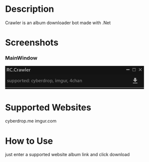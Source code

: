 # Description
Crawler is an album downloader bot made with .Net

# Screenshots
### MainWindow
![MainWindow](/docs/images/MainWindow.png)

# Supported Websites
cyberdrop.me
imgur.com

# How to Use
just enter a supported website album link and click download
